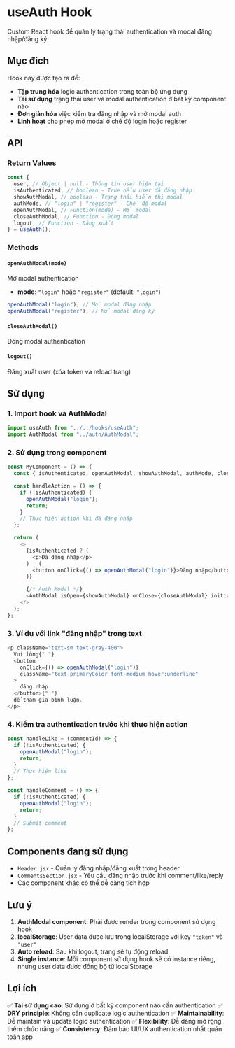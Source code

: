 # useAuth Hook

Custom React hook để quản lý trạng thái authentication và modal đăng nhập/đăng ký.

## Mục đích

Hook này được tạo ra để:

- **Tập trung hóa** logic authentication trong toàn bộ ứng dụng
- **Tái sử dụng** trạng thái user và modal authentication ở bất kỳ component nào
- **Đơn giản hóa** việc kiểm tra đăng nhập và mở modal auth
- **Linh hoạt** cho phép mở modal ở chế độ login hoặc register

## API

### Return Values

```javascript
const {
  user, // Object | null - Thông tin user hiện tại
  isAuthenticated, // boolean - True nếu user đã đăng nhập
  showAuthModal, // boolean - Trạng thái hiển thị modal
  authMode, // "login" | "register" - Chế độ modal
  openAuthModal, // Function(mode) - Mở modal
  closeAuthModal, // Function - Đóng modal
  logout, // Function - Đăng xuất
} = useAuth();
```

### Methods

#### `openAuthModal(mode)`

Mở modal authentication

- **mode**: `"login"` hoặc `"register"` (default: `"login"`)

```javascript
openAuthModal("login"); // Mở modal đăng nhập
openAuthModal("register"); // Mở modal đăng ký
```

#### `closeAuthModal()`

Đóng modal authentication

#### `logout()`

Đăng xuất user (xóa token và reload trang)

## Sử dụng

### 1. Import hook và AuthModal

```javascript
import useAuth from "../../hooks/useAuth";
import AuthModal from "../auth/AuthModal";
```

### 2. Sử dụng trong component

```javascript
const MyComponent = () => {
  const { isAuthenticated, openAuthModal, showAuthModal, authMode, closeAuthModal } = useAuth();

  const handleAction = () => {
    if (!isAuthenticated) {
      openAuthModal("login");
      return;
    }
    // Thực hiện action khi đã đăng nhập
  };

  return (
    <>
      {isAuthenticated ? (
        <p>Đã đăng nhập</p>
      ) : (
        <button onClick={() => openAuthModal("login")}>Đăng nhập</button>
      )}

      {/* Auth Modal */}
      <AuthModal isOpen={showAuthModal} onClose={closeAuthModal} initialMode={authMode} />
    </>
  );
};
```

### 3. Ví dụ với link "đăng nhập" trong text

```javascript
<p className="text-sm text-gray-400">
  Vui lòng{" "}
  <button
    onClick={() => openAuthModal("login")}
    className="text-primaryColor font-medium hover:underline"
  >
    đăng nhập
  </button>{" "}
  để tham gia bình luận.
</p>
```

### 4. Kiểm tra authentication trước khi thực hiện action

```javascript
const handleLike = (commentId) => {
  if (!isAuthenticated) {
    openAuthModal("login");
    return;
  }
  // Thực hiện like
};

const handleComment = () => {
  if (!isAuthenticated) {
    openAuthModal("login");
    return;
  }
  // Submit comment
};
```

## Components đang sử dụng

- `Header.jsx` - Quản lý đăng nhập/đăng xuất trong header
- `CommentsSection.jsx` - Yêu cầu đăng nhập trước khi comment/like/reply
- Các component khác có thể dễ dàng tích hợp

## Lưu ý

1. **AuthModal component**: Phải được render trong component sử dụng hook
2. **localStorage**: User data được lưu trong localStorage với key `"token"` và `"user"`
3. **Auto reload**: Sau khi logout, trang sẽ tự động reload
4. **Single instance**: Mỗi component sử dụng hook sẽ có instance riêng, nhưng user data được đồng bộ từ localStorage

## Lợi ích

✅ **Tái sử dụng cao**: Sử dụng ở bất kỳ component nào cần authentication
✅ **DRY principle**: Không cần duplicate logic authentication
✅ **Maintainability**: Dễ maintain và update logic authentication
✅ **Flexibility**: Dễ dàng mở rộng thêm chức năng
✅ **Consistency**: Đảm bảo UI/UX authentication nhất quán toàn app
